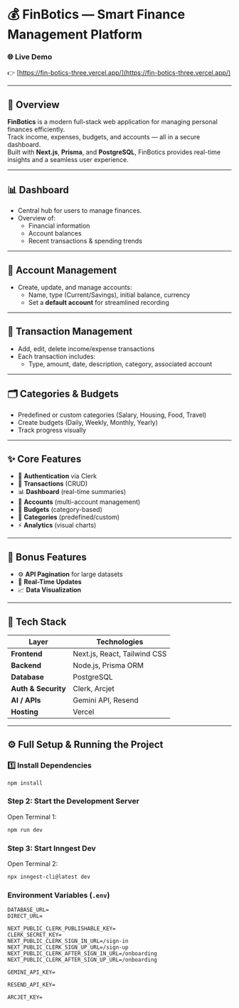 # 💰 FinBotics — Smart Finance Management Platform

### 🌐 Live Demo  
👉 [https://fin-botics-three.vercel.app/](https://fin-botics-three.vercel.app/)

---

## 🚀 Overview

**FinBotics** is a modern full-stack web application for managing personal finances efficiently.  
Track income, expenses, budgets, and accounts — all in a secure dashboard.  
Built with **Next.js**, **Prisma**, and **PostgreSQL**, FinBotics provides real-time insights and a seamless user experience.

---

## 📊 Dashboard

- Central hub for users to manage finances.
- Overview of:
  - Financial information
  - Account balances
  - Recent transactions & spending trends

---

## 🏦 Account Management

- Create, update, and manage accounts:
  - Name, type (Current/Savings), initial balance, currency
  - Set a **default account** for streamlined recording

---

## 💸 Transaction Management

- Add, edit, delete income/expense transactions
- Each transaction includes:
  - Type, amount, date, description, category, associated account

---

## 🗂️ Categories & Budgets

- Predefined or custom categories (Salary, Housing, Food, Travel)
- Create budgets (Daily, Weekly, Monthly, Yearly)
- Track progress visually

---

## ✨ Core Features

- 🔐 **Authentication** via Clerk
- 💸 **Transactions** (CRUD)
- 📊 **Dashboard** (real-time summaries)
- 🏦 **Accounts** (multi-account management)
- 🎯 **Budgets** (category-based)
- 📁 **Categories** (predefined/custom)
- ⚡ **Analytics** (visual charts)

---

## 🌟 Bonus Features

- ⚙️ **API Pagination** for large datasets
- 🔄 **Real-Time Updates**
- 📈 **Data Visualization**

---

## 🧠 Tech Stack

| Layer | Technologies |
|--------|--------------|
| **Frontend** | Next.js, React, Tailwind CSS |
| **Backend** | Node.js, Prisma ORM |
| **Database** | PostgreSQL |
| **Auth & Security** | Clerk, Arcjet |
| **AI / APIs** | Gemini API, Resend |
| **Hosting** | Vercel |

---

## ⚙️ Full Setup & Running the Project

### 1️⃣ Install Dependencies
```bash
npm install

```

### Step 2: Start the Development Server

Open Terminal 1:

```bash
npm run dev
```

### Step 3: Start Inngest Dev

Open Terminal 2:

```bash
npx inngest-cli@latest dev
```

### Environment Variables (`.env`)

```env
DATABASE_URL=
DIRECT_URL=

NEXT_PUBLIC_CLERK_PUBLISHABLE_KEY=
CLERK_SECRET_KEY=
NEXT_PUBLIC_CLERK_SIGN_IN_URL=/sign-in
NEXT_PUBLIC_CLERK_SIGN_UP_URL=/sign-up
NEXT_PUBLIC_CLERK_AFTER_SIGN_IN_URL=/onboarding
NEXT_PUBLIC_CLERK_AFTER_SIGN_UP_URL=/onboarding

GEMINI_API_KEY=

RESEND_API_KEY=

ARCJET_KEY=
```
